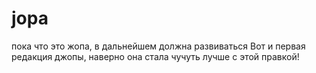 # jopa
пока что это жопа, в дальнейшем должна развиваться
Вот и первая редакция джопы, наверно она стала чучуть лучше с этой правкой!

